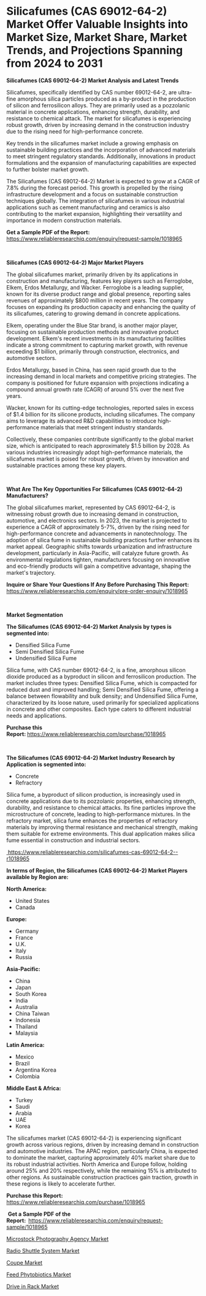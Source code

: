 <p><h1>Silicafumes (CAS 69012-64-2) Market Offer Valuable Insights into Market Size, Market Share, Market Trends, and Projections Spanning from 2024 to 2031</h1></p><p><strong>Silicafumes (CAS 69012-64-2) Market Analysis and Latest Trends</strong></p>
<p><p>Silicafumes, specifically identified by CAS number 69012-64-2, are ultra-fine amorphous silica particles produced as a by-product in the production of silicon and ferrosilicon alloys. They are primarily used as a pozzolanic material in concrete applications, enhancing strength, durability, and resistance to chemical attack. The market for silicafumes is experiencing robust growth, driven by increasing demand in the construction industry due to the rising need for high-performance concrete. </p><p>Key trends in the silicafumes market include a growing emphasis on sustainable building practices and the incorporation of advanced materials to meet stringent regulatory standards. Additionally, innovations in product formulations and the expansion of manufacturing capabilities are expected to further bolster market growth. </p><p>The Silicafumes (CAS 69012-64-2) Market is expected to grow at a CAGR of 7.8% during the forecast period. This growth is propelled by the rising infrastructure development and a focus on sustainable construction techniques globally. The integration of silicafumes in various industrial applications such as cement manufacturing and ceramics is also contributing to the market expansion, highlighting their versatility and importance in modern construction materials.</p></p>
<p><strong>Get a Sample PDF of the Report:&nbsp;</strong> <a href="https://www.reliableresearchiq.com/enquiry/request-sample/1018965">https://www.reliableresearchiq.com/enquiry/request-sample/1018965</a></p>
<p>&nbsp;</p>
<p><strong>Silicafumes (CAS 69012-64-2) Major Market Players</strong></p>
<p><p>The global silicafumes market, primarily driven by its applications in construction and manufacturing, features key players such as Ferroglobe, Elkem, Erdos Metallurgy, and Wacker. Ferroglobe is a leading supplier, known for its diverse product range and global presence, reporting sales revenues of approximately $800 million in recent years. The company focuses on expanding its production capacity and enhancing the quality of its silicafumes, catering to growing demand in concrete applications.</p><p>Elkem, operating under the Blue Star brand, is another major player, focusing on sustainable production methods and innovative product development. Elkem's recent investments in its manufacturing facilities indicate a strong commitment to capturing market growth, with revenue exceeding $1 billion, primarily through construction, electronics, and automotive sectors.</p><p>Erdos Metallurgy, based in China, has seen rapid growth due to the increasing demand in local markets and competitive pricing strategies. The company is positioned for future expansion with projections indicating a compound annual growth rate (CAGR) of around 5% over the next five years.</p><p>Wacker, known for its cutting-edge technologies, reported sales in excess of $1.4 billion for its silicone products, including silicafumes. The company aims to leverage its advanced R&D capabilities to introduce high-performance materials that meet stringent industry standards.</p><p>Collectively, these companies contribute significantly to the global market size, which is anticipated to reach approximately $1.5 billion by 2028. As various industries increasingly adopt high-performance materials, the silicafumes market is poised for robust growth, driven by innovation and sustainable practices among these key players.</p></p>
<p>&nbsp;</p>
<p><strong>What Are The Key Opportunities For Silicafumes (CAS 69012-64-2) Manufacturers?</strong></p>
<p><p>The global silicafumes market, represented by CAS 69012-64-2, is witnessing robust growth due to increasing demand in construction, automotive, and electronics sectors. In 2023, the market is projected to experience a CAGR of approximately 5-7%, driven by the rising need for high-performance concrete and advancements in nanotechnology. The adoption of silica fume in sustainable building practices further enhances its market appeal. Geographic shifts towards urbanization and infrastructure development, particularly in Asia-Pacific, will catalyze future growth. As environmental regulations tighten, manufacturers focusing on innovative and eco-friendly products will gain a competitive advantage, shaping the market's trajectory.</p></p>
<p><strong>Inquire or Share Your Questions If Any Before Purchasing This Report:</strong> <a href="https://www.reliableresearchiq.com/enquiry/pre-order-enquiry/1018965">https://www.reliableresearchiq.com/enquiry/pre-order-enquiry/1018965</a></p>
<p>&nbsp;</p>
<p><strong>Market Segmentation</strong></p>
<p><strong>The Silicafumes (CAS 69012-64-2) Market Analysis by types is segmented into:</strong></p>
<p><ul><li>Densified Silica Fume</li><li>Semi Densified Silica Fume</li><li>Undensified Silica Fume</li></ul></p>
<p><p>Silica fume, with CAS number 69012-64-2, is a fine, amorphous silicon dioxide produced as a byproduct in silicon and ferrosilicon production. The market includes three types: Densified Silica Fume, which is compacted for reduced dust and improved handling; Semi Densified Silica Fume, offering a balance between flowability and bulk density; and Undensified Silica Fume, characterized by its loose nature, used primarily for specialized applications in concrete and other composites. Each type caters to different industrial needs and applications.</p></p>
<p><strong>Purchase this Report:&nbsp;</strong><a href="https://www.reliableresearchiq.com/purchase/1018965">https://www.reliableresearchiq.com/purchase/1018965</a></p>
<p>&nbsp;</p>
<p><strong>The Silicafumes (CAS 69012-64-2) Market Industry Research by Application is segmented into:</strong></p>
<p><ul><li>Concrete</li><li>Refractory</li></ul></p>
<p><p>Silica fume, a byproduct of silicon production, is increasingly used in concrete applications due to its pozzolanic properties, enhancing strength, durability, and resistance to chemical attacks. Its fine particles improve the microstructure of concrete, leading to high-performance mixtures. In the refractory market, silica fume enhances the properties of refractory materials by improving thermal resistance and mechanical strength, making them suitable for extreme environments. This dual application makes silica fume essential in construction and industrial sectors.</p></p>
<p><a href="https://www.reliableresearchiq.com/silicafumes-cas-69012-64-2--r1018965">&nbsp;https://www.reliableresearchiq.com/silicafumes-cas-69012-64-2--r1018965</a></p>
<p><strong>In terms of Region, the Silicafumes (CAS 69012-64-2) Market Players available by Region are:</strong></p>
<p>
    <p> <strong> North America: </strong>
        <ul>
            <li>United States</li>
            <li>Canada</li>
        </ul>
        </p> 
    <p> <strong> Europe: </strong>
        <ul>
            <li>Germany</li>
            <li>France</li>
            <li>U.K.</li>
            <li>Italy</li>
            <li>Russia</li>
        </ul>
        </p> 
    <p> <strong> Asia-Pacific: </strong>
        <ul>
            <li>China</li>
            <li>Japan</li>
            <li>South Korea</li>
            <li>India</li>
            <li>Australia</li>
            <li>China Taiwan</li>
            <li>Indonesia</li>
            <li>Thailand</li>
            <li>Malaysia</li>
        </ul>
        </p> 
    <p> <strong> Latin America: </strong>
        <ul>
            <li>Mexico</li>
            <li>Brazil</li>
            <li>Argentina Korea</li>
            <li>Colombia</li>
        </ul>
        </p> 
    <p> <strong> Middle East & Africa: </strong>
        <ul>
            <li>Turkey</li>
            <li>Saudi</li>
            <li>Arabia</li>
            <li>UAE</li>
            <li>Korea</li>
        </ul>
    </p>
    </p>
<p><p>The silicafumes market (CAS 69012-64-2) is experiencing significant growth across various regions, driven by increasing demand in construction and automotive industries. The APAC region, particularly China, is expected to dominate the market, capturing approximately 40% market share due to its robust industrial activities. North America and Europe follow, holding around 25% and 20% respectively, while the remaining 15% is attributed to other regions. As sustainable construction practices gain traction, growth in these regions is likely to accelerate further.</p></p>
<p><strong>Purchase this Report: </strong><a href="https://www.reliableresearchiq.com/purchase/1018965">https://www.reliableresearchiq.com/purchase/1018965</a></p>
<p>&nbsp;<strong>Get a Sample PDF of the Report:&nbsp;&nbsp;</strong><a href="https://www.reliableresearchiq.com/enquiry/request-sample/1018965">https://www.reliableresearchiq.com/enquiry/request-sample/1018965</a></p>
<p><strong></strong></p>
<p><p><a href="https://www.linkedin.com/pulse/global-microstock-photography-agency-market-landscape-future-trends-qe7ie?trackingId=sEqwRwSXT9ezZFAUF3UObQ%3D%3D">Microstock Photography Agency Market</a></p><p><a href="https://medium.com/@rosslarkin1962/the-radio-shuttle-system-market-report-analyzes-important-operational-and-performance-data-so-one-f1d1a6f73da3">Radio Shuttle System Market</a></p><p><a href="https://www.linkedin.com/pulse/what-factors-influence-coupe-market-coming-years-product-0jwye?trackingId=LF9DJ5YtTHyrykXGih197Q%3D%3D">Coupe Market</a></p><p><a href="https://issuu.com/reportprime-2/docs/feed-phytobiotics-market-size-2030._a271b1be97a470">Feed Phytobiotics Market</a></p><p><a href="https://medium.com/@paul.morrison8567/the-drive-in-rack-market-decisions-are-mostly-driven-by-resource-optimization-and-f5a62dc84f8a">Drive in Rack Market</a></p></p>